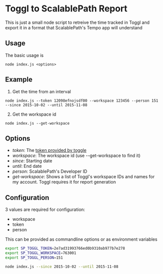 # Toggl to ScalablePath Report
This is just a small node script to retreive the time tracked in Toggl and export it in a format that ScalablePath's Tempo app will understand

## Usage
The basic usage is

	node index.js <options>

## Example

1. Get the time from an interval
```
node index.js --token 12098efnojsdf00 --workspace 123456 --person 151 --since 2015-10-02 --until 2015-11-08
```

2. Get the workspace id
```
node index.js --get-workspace
```

## Options

- *token*: The [token provided by toggle](https://www.toggl.com/app/profile)
- *workspace*: The workspace id (use --get-workspace to find it)
- *since*: Starting date
- *until*: End date
- *person*: ScalablePath's Developer ID
- *get-workspace*: Shows a list of Toggl's workspace IDs and names for my account. Toggl requires it for  report generation


## Configuration
3 values are required for configuration:
* workspace
* token
* person

This can be provided as commandline options or as environment variables

```bash
export SP_TOGGL_TOKEN=2e7ad31993766ed0b9310ab977b7e278
export SP_TOGGL_WORKSPACE=763001
export SP_TOGGL_PERSON=151

node index.js --since 2015-10-02 --until 2015-11-08
```

